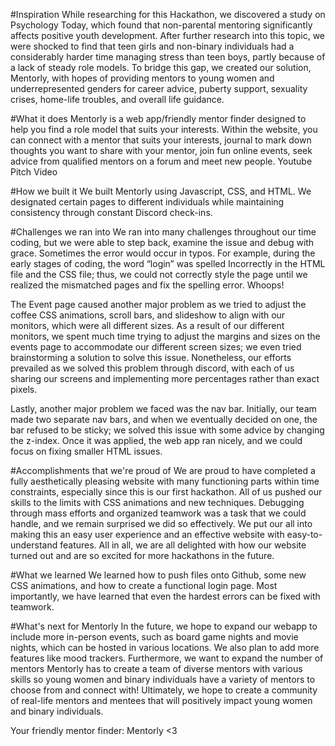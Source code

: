 #Inspiration
While researching for this Hackathon, we discovered a study on Psychology Today, which found that non-parental mentoring significantly affects positive youth development. After further research into this topic, we were shocked to find that teen girls and non-binary individuals had a considerably harder time managing stress than teen boys, partly because of a lack of steady role models. To bridge this gap, we created our solution, Mentorly, with hopes of providing mentors to young women and underrepresented genders for career advice, puberty support, sexuality crises, home-life troubles, and overall life guidance.

#What it does
Mentorly is a web app/friendly mentor finder designed to help you find a role model that suits your interests. Within the website, you can connect with a mentor that suits your interests, journal to mark down thoughts you want to share with your mentor, join fun online events, seek advice from qualified mentors on a forum and meet new people. Youtube Pitch Video

#How we built it
We built Mentorly using Javascript, CSS, and HTML. We designated certain pages to different individuals while maintaining consistency through constant Discord check-ins.

#Challenges we ran into
We ran into many challenges throughout our time coding, but we were able to step back, examine the issue and debug with grace. Sometimes the error would occur in typos. For example, during the early stages of coding, the word “login” was spelled Incorrectly in the HTML file and the CSS file; thus, we could not correctly style the page until we realized the mismatched pages and fix the spelling error. Whoops!

The Event page caused another major problem as we tried to adjust the coffee CSS animations, scroll bars, and slideshow to align with our monitors, which were all different sizes. As a result of our different monitors, we spent much time trying to adjust the margins and sizes on the events page to accommodate our different screen sizes; we even tried brainstorming a solution to solve this issue. Nonetheless, our efforts prevailed as we solved this problem through discord, with each of us sharing our screens and implementing more percentages rather than exact pixels.

Lastly, another major problem we faced was the nav bar. Initially, our team made two separate nav bars, and when we eventually decided on one, the bar refused to be sticky; we solved this issue with some advice by changing the z-index. Once it was applied, the web app ran nicely, and we could focus on fixing smaller HTML issues.

#Accomplishments that we're proud of
We are proud to have completed a fully aesthetically pleasing website with many functioning parts within time constraints, especially since this is our first hackathon. All of us pushed our skills to the limits with CSS animations and new techniques. Debugging through mass efforts and organized teamwork was a task that we could handle, and we remain surprised we did so effectively. We put our all into making this an easy user experience and an effective website with easy-to-understand features. All in all, we are all delighted with how our website turned out and are so excited for more hackathons in the future.

#What we learned
We learned how to push files onto Github, some new CSS animations, and how to create a functional login page. Most importantly, we have learned that even the hardest errors can be fixed with teamwork.

#What's next for Mentorly
In the future, we hope to expand our webapp to include more in-person events, such as board game nights and movie nights, which can be hosted in various locations. We also plan to add more features like mood trackers. Furthermore, we want to expand the number of mentors Mentorly has to create a team of diverse mentors with various skills so young women and binary individuals have a variety of mentors to choose from and connect with! Ultimately, we hope to create a community of real-life mentors and mentees that will positively impact young women and binary individuals.

Your friendly mentor finder: Mentorly <3
